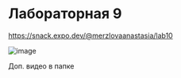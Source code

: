 # Лабораторная 9

https://snack.expo.dev/@merzlovaanastasia/lab10

![image](https://github.com/user-attachments/assets/5291c0a2-7267-4b19-a688-5fb0ad25d597)

Доп. видео в папке
